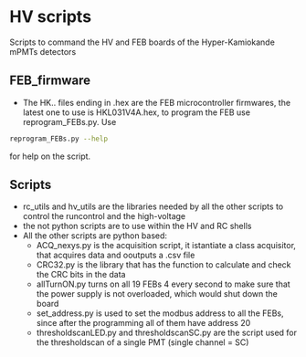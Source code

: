 # HV scripts

Scripts to command the HV and FEB boards of the Hyper-Kamiokande mPMTs detectors

## FEB_firmware

- The HK.. files ending in .hex are the FEB microcontroller firmwares, the latest one to use is HKL031V4A.hex, to program the FEB use reprogram_FEBs.py. Use
```sh
reprogram_FEBs.py --help
```
for help on the script.

## Scripts

- rc_utils and hv_utils are the libraries needed by all the other scripts to control the runcontrol and the high-voltage
- the not python scripts are to use within the HV and RC shells
- All the other scripts are python based:
    - ACQ_nexys.py is the acquisition script, it istantiate a class acquisitor, that acquires data and ooutputs a .csv file
    - CRC32.py is the library that has the function to calculate and check the CRC bits in the data
    - allTurnON.py turns on all 19 FEBs 4 every second to make sure that the power supply is not overloaded, which would shut down the board
    - set_address.py is used to set the modbus address to all the FEBs, since after the programming all of them have address 20
    - thresholdscanLED.py and thresholdscanSC.py are the script used for the thresholdscan of a single PMT (single channel = SC) 

